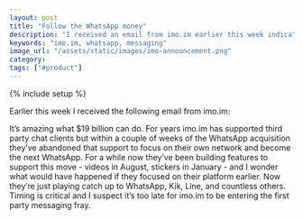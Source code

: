 ```yaml
---
layout: post
title: "Follow the WhatsApp money"
description: "I received an email from imo.im earlier this week indicating that they will stop supporting 3rd party chat clients. Amazing what the 19B WhatsApp acquisition did."
keywords: "imo.im, whatsapp, messaging"
image_url: "/assets/static/images/imo-announcement.png"
category:
tags: ["#product"]
---
```

{% include setup %}

Earlier this week I received the following email from imo.im:

<amp-img src="{{ IMG_PATH }}imo-announcement.png" width="100%" width="688" height="781" layout="responsive"></amp-img>

It’s amazing what $19 billion can do. For years imo.im has supported third party chat clients but within a couple of weeks of the WhatsApp acquisition they’ve abandoned that support to focus on their own network and become the next WhatsApp. For a while now they’ve been building features to support this move - videos in August, stickers in January - and I wonder what would have happened if they focused on their platform earlier. Now they’re just playing catch up to WhatsApp, Kik, Line, and countless others. Timing is critical and I suspect it’s too late for imo.im to be entering the first party messaging fray.
